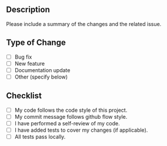 ## Description
Please include a summary of the changes and the related issue. 

## Type of Change
- [ ] Bug fix
- [ ] New feature
- [ ] Documentation update
- [ ] Other (specify below)

## Checklist
- [ ] My code follows the code style of this project.
- [ ] My commit message follows github flow style.
- [ ] I have performed a self-review of my code.
- [ ] I have added tests to cover my changes (if applicable).
- [ ] All tests pass locally.
